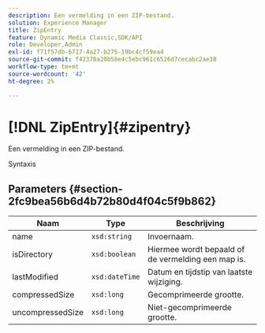 ```yaml
---
description: Een vermelding in een ZIP-bestand.
solution: Experience Manager
title: ZipEntry
feature: Dynamic Media Classic,SDK/API
role: Developer,Admin
exl-id: f71f57db-6717-4a27-b275-19bc4cf59ea4
source-git-commit: f42378a20b58e4c5ebc961c6526d7cecabc2ae38
workflow-type: tm+mt
source-wordcount: '42'
ht-degree: 2%

---
```


# [!DNL ZipEntry]{#zipentry}

Een vermelding in een ZIP-bestand.

Syntaxis

## Parameters {#section-2fc9bea56b6d4b72b80d4f04c5f9b862}

| Naam | Type | Beschrijving |
|---|---|---|
| name | `xsd:string` | Invoernaam. |
| isDirectory | `xsd:boolean` | Hiermee wordt bepaald of de vermelding een map is. |
| lastModified | `xsd:dateTime` | Datum en tijdstip van laatste wijziging. |
| compressedSize | `xsd:long` | Gecomprimeerde grootte. |
| uncompressedSize | `xsd:long` | Niet-gecomprimeerde grootte. |
